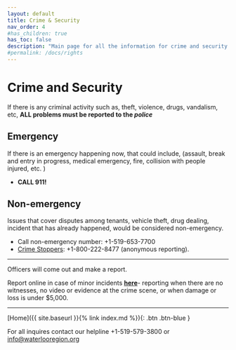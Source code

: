 ```yaml
---
layout: default
title: Crime & Security
nav_order: 4
#has_children: true
has_toc: false
description: "Main page for all the information for crime and security rights that tenants have"
#permalink: /docs/rights
---
```


# Crime and Security

If there is any criminal activity such as, theft, violence, drugs, vandalism, etc, **ALL problems must be reported to the _police_**

## Emergency

If there is an emergency happening now, that could include, (assault, break and entry in progress, medical emergency, fire, collision with people injured, etc. )

- **CALL 911!**

## Non-emergency

Issues that cover disputes among tenants, vehicle theft, drug dealing, incident that has already happened, would be considered non-emergency.

- Call non-emergency number: +1-519-653-7700 
- [Crime Stoppers](www.waterloocrimestoppers.com): +1-800-222-8477 (anonymous reporting).

---

Officers will come out and make a report.

Report online in case of minor incidents [**here**](https://www.wrps.on.ca/en/services-reporting/online-reporting-.aspx)- reporting when there are no witnesses, no video or evidence at the crime scene, or when damage or loss is under $5,000.

---

[Home]({{ site.baseurl }}{% link index.md %}){: .btn .btn-blue }

For all inquires contact our helpline +1-519-579-3800 or [info@waterlooregion.org](mailto:info@waterlooregion.org)
